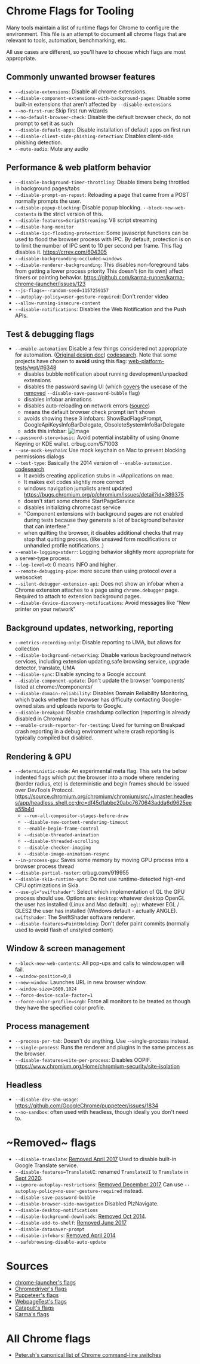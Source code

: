 # Chrome Flags for Tooling

Many tools maintain a list of runtime flags for Chrome to configure the environment. This file
is an attempt to document all chrome flags that are relevant to tools, automation, benchmarking, etc.

All use cases are different, so you'll have to choose which flags are most appropriate.

## Commonly unwanted browser features

* `--disable-extensions`: Disable all chrome extensions.
* `--disable-component-extensions-with-background-pages`: Disable some built-in extensions that aren't affected by `--disable-extensions`
* `--no-first-run`: Skip first run wizards
* `--no-default-browser-check`: Disable the default browser check, do not prompt to set it as such
* `--disable-default-apps`: Disable installation of default apps on first run
* `--disable-client-side-phishing-detection`: Disables client-side phishing detection.
* `--mute-audio`: Mute any audio

## Performance & web platform behavior

* `--disable-background-timer-throttling`: Disable timers being throttled in background pages/tabs
* `--disable-prompt-on-repost`: Reloading a page that came from a POST normally prompts the user.
* `--disable-popup-blocking`: Disable popup blocking.  `--block-new-web-contents` is the strict version of this.
* `--disable-features=ScriptStreaming`: V8 script streaming
* `--disable-hang-monitor`
* `--disable-ipc-flooding-protection`: Some javascript functions can be used to flood the browser process with IPC. By default, protection is on to limit the number of IPC sent to 10 per second per frame. This flag disables it. https://crrev.com/604305
* `--disable-backgrounding-occluded-windows`
* `--disable-renderer-backgrounding`: This disables non-foreground tabs from getting a lower process priority This doesn't (on its own) affect timers or painting behavior. https://github.com/karma-runner/karma-chrome-launcher/issues/123
* `--js-flags=--random-seed=1157259157`
* `--autoplay-policy=user-gesture-required`: Don't render video
* `--allow-running-insecure-content`
* `--disable-notifications`: Disables the Web Notification and the Push APIs.


## Test & debugging flags

* `--enable-automation`: Disable a few things considered not appropriate for automation. ([Original design doc](https://docs.google.com/a/google.com/document/d/1JYj9K61UyxIYavR8_HATYIglR9T_rDwAtLLsD3fbDQg/preview)) [codesearch](https://cs.chromium.org/search/?q=kEnableAutomation&type=cs). Note that some projects have chosen to **avoid** using this flag: [web-platform-tests/wpt/#6348](https://github.com/web-platform-tests/wpt/pull/6348)
  - disables bubble notification about running development/unpacked extensions
  - disables the password saving UI (which [covers](https://source.chromium.org/chromium/chromium/src/+/master:chrome/browser/password_manager/chrome_password_manager_client.cc;l=295-298;drc=00053fb4d880a925c890193b74a8ff35e1cef2a0) the usecase of the [removed](https://bugs.chromium.org/p/chromedriver/issues/detail?id=1015) `--disable-save-password-bubble` flag)
  - disables infobar animations
  - disables auto-reloading on network errors ([source](https://cs.chromium.org/chromium/src/chrome/renderer/net/net_error_helper_core.cc?l=917&rcl=6eaf0af71262eb876764c6237ee2fe021a3e7a18))
  - means the default browser check prompt isn't shown
  - avoids showing these 3 infobars: ShowBadFlagsPrompt, GoogleApiKeysInfoBarDelegate, ObsoleteSystemInfoBarDelegate
  - adds this infobar: ![image](https://user-images.githubusercontent.com/39191/30349667-92a7a086-97c8-11e7-86b2-1365e3d407e3.png)
* `--password-store=basic`: Avoid potential instability of using Gnome Keyring or KDE wallet. crbug.com/571003
* `--use-mock-keychain`: Use mock keychain on Mac to prevent blocking permissions dialogs
* `--test-type`: Basically the 2014 version of `--enable-automation`. [codesearch](https://cs.chromium.org/search/?q=kTestType%5Cb&type=cs)
  - It avoids creating application stubs in ~/Applications on mac.
  - It makes exit codes slightly more correct
  - windows navigation jumplists arent updated https://bugs.chromium.org/p/chromium/issues/detail?id=389375
  - doesn't start some chrome StartPageService
  - disables initializing chromecast service
  - "Component extensions with background pages are not enabled during tests because they generate a lot of background behavior that can interfere."
  - when quitting the browser, it disables additional checks that may stop that quitting process. (like unsaved form modifications or unhandled profile notifications..)
* `--enable-logging=stderr`: Logging behavior slightly more appropriate for a server-type process.
* `--log-level=0`: 0 means INFO and higher.
* `--remote-debugging-pipe`: more secure than using protocol over a websocket
* `--silent-debugger-extension-api`: Does not show an infobar when a Chrome extension attaches to a page using `chrome.debugger` page. Required to attach to extension background pages.
* `--disable-device-discovery-notifications`: Avoid messages like "New printer on your network"

## Background updates, networking, reporting

* `--metrics-recording-only`: Disable reporting to UMA, but allows for collection
* `--disable-background-networking`: Disable various background network services, including extension updating,safe browsing service, upgrade detector, translate, UMA
* `--disable-sync`: Disable syncing to a Google account
* `--disable-component-update`: Don't update the browser 'components' listed at chrome://components/
* `--disable-domain-reliability`: Disables Domain Reliability Monitoring, which tracks whether the browser has difficulty contacting Google-owned sites and uploads reports to Google.
* `--disable-breakpad`: Disable crashdump collection (reporting is already disabled in Chromium)
* `--enable-crash-reporter-for-testing`: Used for turning on Breakpad crash reporting in a debug environment where crash reporting is typically compiled but disabled.

## Rendering & GPU

* `--deterministic-mode`: An experimental meta flag. This sets the below indented flags which put the browser into a mode where rendering (border radius, etc) is deterministic and begin frames should be issued over DevTools Protocol. https://source.chromium.org/chromium/chromium/src/+/master:headless/app/headless_shell.cc;drc=df45d1abbc20abc7670643adda6d9625eea55b4d
  - `--run-all-compositor-stages-before-draw`
  - `--disable-new-content-rendering-timeout`
  - `--enable-begin-frame-control`
  - `--disable-threaded-animation`
  - `--disable-threaded-scrolling`
  - `--disable-checker-imaging`
  - `--disable-image-animation-resync`
* `--in-process-gpu`: Saves some memory by moving GPU process into a browser process thread
* `--disable-partial-raster`: crbug.com/919955
* `--disable-skia-runtime-opts`: Do not use runtime-detected high-end CPU optimizations in Skia.
* `--use-gl="swiftshader"`: Select which implementation of GL the GPU process should use. Options are: `desktop`: whatever desktop OpenGL the user has installed (Linux and Mac default). `egl`: whatever EGL / GLES2 the user has installed (Windows default - actually ANGLE). `swiftshader`: The SwiftShader software renderer.
* `--disable-features=PaintHolding`: Don't defer paint commits (normally used to avoid flash of unstyled content)

## Window & screen management

* `--block-new-web-contents`: All pop-ups and calls to window.open will fail.
* `--window-position=0,0`
* `--new-window`: Launches URL in new browser window.
* `--window-size=1600,1024`
* `--force-device-scale-factor=1`
* `--force-color-profile=srgb`: Force all monitors to be treated as though they have the specified color profile.

## Process management

* `--process-per-tab`: Doesn't do anything. Use --single-process instead.
* `--single-process`: Runs the renderer and plugins in the same process as the browser.
* `--disable-features=site-per-process`: Disables OOPIF. https://www.chromium.org/Home/chromium-security/site-isolation

## Headless

* `--disable-dev-shm-usage`: https://github.com/GoogleChrome/puppeteer/issues/1834
* `--no-sandbox`: often used with headless, though ideally you don't need to.

# ~Removed~ flags

* `--disable-translate`: [Removed April 2017](https://codereview.chromium.org/2819813002/) Used to disable built-in Google Translate service.
* `--disable-features=TranslateUI`: renamed `TranslateUI` to `Translate` in [Sept 2020](https://chromium-review.googlesource.com/c/chromium/src/+/2404484).
* `--ignore-autoplay-restrictions`: [Removed December 2017](https://chromium-review.googlesource.com/#/c/816855/) Can use `--autoplay-policy=no-user-gesture-required` instead.
* `--disable-save-password-bubble`
* `--disable-browser-side-navigation` Disabled PlzNavigate.
* `--disable-desktop-notifications`
* `--disable-background-downloads`: [Removed Oct 2014](https://codereview.chromium.org/607843002).
* `--disable-add-to-shelf`: [Removed June 2017](https://codereview.chromium.org/2944283002)
* `--disable-datasaver-prompt`
* `--disable-infobars`: [Removed April 2014](https://codereview.chromium.org/240193003)
* `--safebrowsing-disable-auto-update`

# Sources

* [chrome-launcher's flags](https://github.com/GoogleChrome/chrome-launcher/blob/master/src/flags.ts)
* [Chromedriver's flags](https://cs.chromium.org/chromium/src/chrome/test/chromedriver/chrome_launcher.cc?type=cs&q=f:chrome_launcher++kDesktopSwitches&sq=package:chromium)
* [Puppeteer's flags](https://github.com/puppeteer/puppeteer/blob/main/src/node/Launcher.ts)
* [WebpageTest's flags](https://github.com/WPO-Foundation/wptagent/blob/master/internal/chrome_desktop.py)
* [Catapult's flags](https://source.chromium.org/search?q=f:catapult%20f:desktop%20symbol:GetBrowserStartupArgs&ss=chromium%2Fchromium%2Fsrc)
* [Karma's flags](https://github.com/karma-runner/karma-chrome-launcher/blob/master/index.js)

# All Chrome flags

* [Peter.sh's canonical list of Chrome command-line switches](http://peter.sh/experiments/chromium-command-line-switches/)

